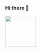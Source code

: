 ### Hi there 👋

<a href="URL_REDIRECT" target="https://www.google.com/url?sa=i&url=https%3A%2F%2Fwww.bbc.com%2Fnews%2Ftechnology-37192670&psig=AOvVaw3IxTKncbpuLKfIkIn3Y-pI&ust=1687242765944000&source=images&cd=vfe&ved=0CBEQjRxqFwoTCOjO5p_bzv8CFQAAAAAdAAAAABAE"><img align="center" src="URL_TO_YOUR_IMAGE" height="100" /></a>
<!--
**vinhwin1810/vinhwin1810** is a ✨ _special_ ✨ repository because its `README.md` (this file) appears on your GitHub profile.

Here are some ideas to get you started:
<a href="URL_REDIRECT" target="https://www.google.com/url?sa=i&url=https%3A%2F%2Fwww.bbc.com%2Fnews%2Ftechnology-37192670&psig=AOvVaw3IxTKncbpuLKfIkIn3Y-pI&ust=1687242765944000&source=images&cd=vfe&ved=0CBEQjRxqFwoTCOjO5p_bzv8CFQAAAAAdAAAAABAE"><img align="center" src="URL_TO_YOUR_IMAGE" height="100" /></a>
- 🔭 I’m currently working on ...
- 🌱 I’m currently learning ...
- 👯 I’m looking to collaborate on ...
- 🤔 I’m looking for help with ...
- 💬 Ask me about ...
- 📫 How to reach me: ...
- 😄 Pronouns: ...
- ⚡ Fun fact: ...
-->

